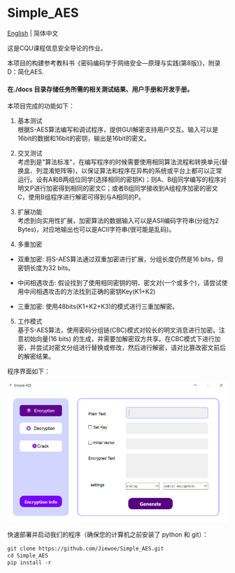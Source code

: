 # Simple_AES

<a href='../README.md'>English</a> | 简体中文

这是CQU课程信息安全导论的作业。

本项目的构建参考教科书《密码编码学于网络安全—原理与实践(第8版)》，附录D：简化AES.

#### 在./docs 目录存储任务所需的相关测试结果、用户手册和开发手册。

本项目完成的功能如下：
1. 基本测试  
根据S-AES算法编写和调试程序，提供GUI解密支持用户交互。输入可以是16bit的数据和16bit的密钥，输出是16bit的密文。

2. 交叉测试  
考虑到是"算法标准"，在编写程序的时候需要使用相同算法流程和转换单元(替换盒、列混淆矩阵等)，以保证算法和程序在异构的系统或平台上都可以正常运行。设有A和B两组位同学(选择相同的密钥K)；则A、B组同学编写的程序对明文P进行加密得到相同的密文C；或者B组同学接收到A组程序加密的密文C，使用B组程序进行解密可得到与A相同的P。

3. 扩展功能  
考虑到向实用性扩展，加密算法的数据输入可以是ASII编码字符串(分组为2 Bytes)，对应地输出也可以是ACII字符串(很可能是乱码)。

4. 多重加密

- 双重加密: 
将S-AES算法通过双重加密进行扩展，分组长度仍然是16 bits，但密钥长度为32 bits。

- 中间相遇攻击: 
假设找到了使用相同密钥的明、密文对(一个或多个)，请尝试使用中间相遇攻击的方法找到正确的密钥Key(K1+K2)

- 三重加密: 
使用48bits(K1+K2+K3)的模式进行三重加解密。

5. 工作模式  
基于S-AES算法，使用密码分组链(CBC)模式对较长的明文消息进行加密。注意初始向量(16 bits) 的生成，并需要加解密双方共享。在CBC模式下进行加密，并尝试对密文分组进行替换或修改，然后进行解密，请对比篡改密文前后的解密结果。

程序界面如下：

![Alt text](../png/image.png)

快速部署并启动我们的程序（确保您的计算机之前安装了 python 和 git）：

```
git clone https://github.com/Jiewoe/Simple_AES.git
cd Simple_AES
pip install -r
```

